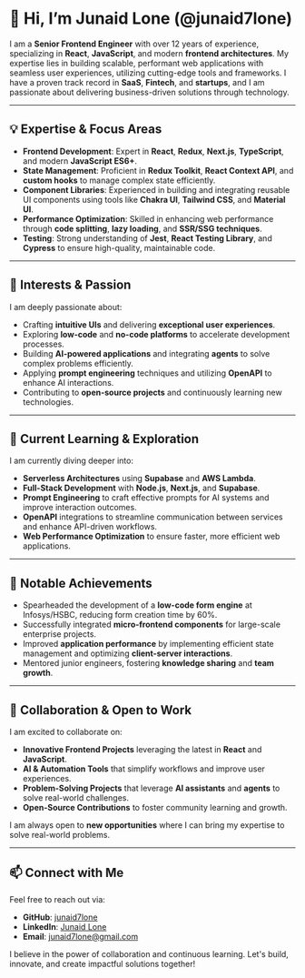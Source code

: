 # 👋 Hi, I’m Junaid Lone (@junaid7lone)

I am a **Senior Frontend Engineer** with over 12 years of experience, specializing in **React**, **JavaScript**, and modern **frontend architectures**. My expertise lies in building scalable, performant web applications with seamless user experiences, utilizing cutting-edge tools and frameworks. I have a proven track record in **SaaS**, **Fintech**, and **startups**, and I am passionate about delivering business-driven solutions through technology.

---

## 💡 Expertise & Focus Areas

- **Frontend Development**: Expert in **React**, **Redux**, **Next.js**, **TypeScript**, and modern **JavaScript ES6+**.
- **State Management**: Proficient in **Redux Toolkit**, **React Context API**, and **custom hooks** to manage complex state efficiently.
- **Component Libraries**: Experienced in building and integrating reusable UI components using tools like **Chakra UI**, **Tailwind CSS**, and **Material UI**.
- **Performance Optimization**: Skilled in enhancing web performance through **code splitting**, **lazy loading**, and **SSR/SSG techniques**.
- **Testing**: Strong understanding of **Jest**, **React Testing Library**, and **Cypress** to ensure high-quality, maintainable code.

---

## 👀 Interests & Passion

I am deeply passionate about:

- Crafting **intuitive UIs** and delivering **exceptional user experiences**.
- Exploring **low-code** and **no-code platforms** to accelerate development processes.
- Building **AI-powered applications** and integrating **agents** to solve complex problems efficiently.
- Applying **prompt engineering** techniques and utilizing **OpenAPI** to enhance AI interactions.
- Contributing to **open-source projects** and continuously learning new technologies.

---

## 🌱 Current Learning & Exploration

I am currently diving deeper into:

- **Serverless Architectures** using **Supabase** and **AWS Lambda**.
- **Full-Stack Development** with **Node.js**, **Next.js**, and **Supabase**.
- **Prompt Engineering** to craft effective prompts for AI systems and improve interaction outcomes.
- **OpenAPI** integrations to streamline communication between services and enhance API-driven workflows.
- **Web Performance Optimization** to ensure faster, more efficient web applications.

---

## 💼 Notable Achievements

- Spearheaded the development of a **low-code form engine** at Infosys/HSBC, reducing form creation time by 60%.
- Successfully integrated **micro-frontend components** for large-scale enterprise projects.
- Improved **application performance** by implementing efficient state management and optimizing **client-server interactions**.
- Mentored junior engineers, fostering **knowledge sharing** and **team growth**.

---

## 🤝 Collaboration & Open to Work

I am excited to collaborate on:

- **Innovative Frontend Projects** leveraging the latest in **React** and **JavaScript**.
- **AI & Automation Tools** that simplify workflows and improve user experiences.
- **Problem-Solving Projects** that leverage **AI assistants** and **agents** to solve real-world challenges.
- **Open-Source Contributions** to foster community learning and growth.

I am always open to **new opportunities** where I can bring my expertise to solve real-world problems.

---

## 📫 Connect with Me

Feel free to reach out via:

- **GitHub**: [junaid7lone](https://github.com/junaid7lone)
- **LinkedIn**: [Junaid Lone](https://www.linkedin.com/in/junaid-lone)
- **Email**: [junaid7lone@gmail.com](mailto\:junaid7lone@gmail.com)

I believe in the power of collaboration and continuous learning. Let's build, innovate, and create impactful solutions together!

